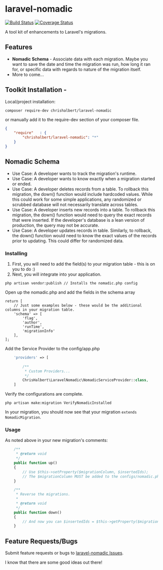 # laravel-nomadic
[![Build Status](https://travis-ci.org/chrishalbert/laravel-nomadic.svg?branch=master)](https://travis-ci.org/chrishalbert/laravel-nomadic)
[![Coverage Status](https://coveralls.io/repos/github/chrishalbert/laravel-nomadic/badge.svg?branch=master)](https://coveralls.io/github/chrishalbert/laravel-nomadic?branch=master)

A tool kit of enhancements to Laravel's migrations. 

## Features
* **Nomadic Schema** - Associate data with each migration. Maybe you want to save the date and time the migration was run, 
how long it ran for, or specific data with regards to nature of the migration itself.
* More to come...

## Toolkit Installation - 

Local/project installation:

```
composer require-dev chrishalbert/laravel-nomadic
```

or manually add it to the require-dev section of your composer file.

```json
{
    "require"   : {
        "chrishalbert/laravel-nomadic": "*"
    }
}
```

## Nomadic Schema 
* Use Case: A developer wants to track the migration's runtime.
* Use Case: A developer wants to know exactly when a migration started or ended.
* Use Case: A developer deletes records from a table. To rollback this migration, the down() function would include
hardcoded values. While this could work for some simple applications, any randomized or scrubbed database will not 
necessarily translate across tables.
* Use Case: A developer inserts new records into a table. To rollback this migration, the down() function would need
to query the exact records that were inserted. If the developer's database is a lean version of production, the query
may not be accurate. 
* Use Case: A developer updates records in table. Similarly, to rollback, the down() function would need to know the
exact values of the records prior to updating. This could differ for randomized data.
   
### Installing
1. First, you will need to add the field(s) to your migration table - this is on you to do :)
2. Next, you will integrate into your application.
```
php artisan vendor:publish // Installs the nomadic.php config
```

Open up the nomadic.php and add the fields in the schema array
```
return [
    // Just some examples below - these would be the additional columns in your migration table.
    'schema' => [
        'flag',           
        'author',
        'runTime',
        'migrationInfo'
    ],
];
```

Add the Service Provider to the config/app.php
```php
    'providers' => [
    
        /**
         * Custom Providers...
         */
        ChrisHalbert\LaravelNomadic\NomadicServiceProvider::class,        
    ]
```

Verify the configurations are complete.
```
php artisan make:migration VerifyNomadicInstalled
```

In your migration, you should now see that your migration `extends NomadicMigration`.

### Usage
As noted above in your new migration's comments:
```php
    /**
     * @return void
     */
    public function up()
    {
        // Use $this->setProperty($migrationColumn, $insertedIds);
        // The $migrationColumn MUST be added to the configs/nomadic.php
    }

    /**
     * Reverse the migrations.
     *
     * @return void
     */
    public function down()
    {
        // And now you can $insertedIds = $this->getProperty($migrationColumn) and delete
    }
```    
 
## Feature Requests/Bugs
   Submit feature requests or bugs to [laravel-nomadic Issues](https://github.com/chrishalbert/laravel-nomadic/issues).
   
   I know that there are some good ideas out there!
